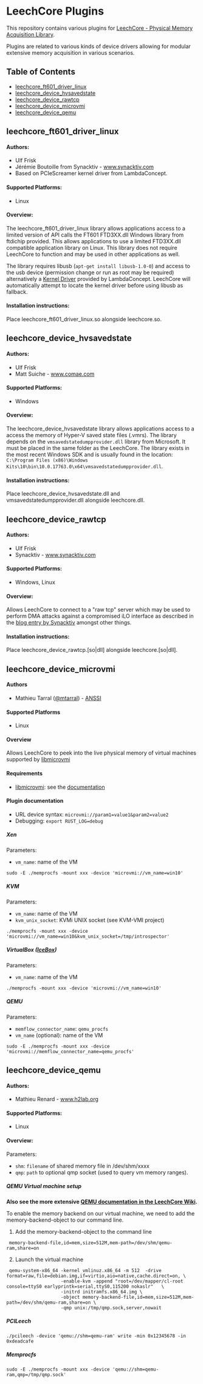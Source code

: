 LeechCore Plugins
===============================
This repository contains various plugins for [LeechCore - Physical Memory Acquisition Library](https://github.com/ufrisk/LeechCore).

Plugins are related to various kinds of device drivers allowing for modular extensive memory acquisition in various scenarios.

## Table of Contents

- [leechcore_ft601_driver_linux](#leechcore_ft601_driver_linux)
- [leechcore_device_hvsavedstate](#leechcore_device_hvsavedstate)
- [leechcore_device_rawtcp](#leechcore_device_rawtcp)
- [leechcore_device_microvmi](#leechcore_device_microvmi)
- [leechcore_device_qemu](#leechcore_device_qemu)

## leechcore_ft601_driver_linux

#### Authors:
- Ulf Frisk
- Jérémie Boutoille from Synacktiv - www.synacktiv.com
- Based on PCIeScreamer kernel driver from LambdaConcept.

#### Supported Platforms:
- Linux

#### Overview:
The leechcore_ft601_driver_linux library allows applications access to a limited version of API calls the FT601 FTD3XX.dll Windows library from ftdichip provided. This allows applications to use a limited FTD3XX.dll compatible application library on Linux. This library does not require LeechCore to function and may be used in other applications as well.

The library requires libusb (`apt-get install libusb-1.0-0`) and access to the usb device (permission change or run as root may be required) alternatively a [Kernel Driver](https://github.com/lambdaconcept/ft60x_driver) provided by LambdaConcept. LeechCore will automatically attempt to locate the kernel driver before using libusb as fallback.

#### Installation instructions:
Place leechcore_ft601_driver_linux.so alongside leechcore.so.



## leechcore_device_hvsavedstate

#### Authors:
- Ulf Frisk
- Matt Suiche - www.comae.com

#### Supported Platforms:
- Windows

#### Overview:
The leechcore_device_hvsavedstate library allows applications access to a access the memory of Hyper-V saved state files (.vmrs). The library depends on the `vmsavedstatedumpprovider.dll` library from Microsoft. It must be placed in the same folder as the LeechCore. The library exists in the most recent Windows SDK and is usually found in the location: `C:\Program Files (x86)\Windows Kits\10\bin\10.0.17763.0\x64\vmsavedstatedumpprovider.dll`.

#### Installation instructions:
Place leechcore_device_hvsavedstate.dll and vmsavedstatedumpprovider.dll alongside leechcore.dll.



## leechcore_device_rawtcp

#### Authors:
- Ulf Frisk
- Synacktiv - www.synacktiv.com

#### Supported Platforms:
- Windows, Linux

#### Overview:
Allows LeechCore to connect to a "raw tcp" server which may be used to perform DMA attacks against a compromised iLO interface as described in the [blog entry by Synacktiv](https://www.synacktiv.com/posts/exploit/using-your-bmc-as-a-dma-device-plugging-pcileech-to-hpe-ilo-4.html) amongst other things.

#### Installation instructions:
Place leechcore_device_rawtcp.[so|dll] alongside leechcore.[so|dll].



## leechcore_device_microvmi

#### Authors
- Mathieu Tarral ([@mtarral](https://github.com/mtarral)) - [ANSSI](https://www.ssi.gouv.fr/)

#### Supported Platforms
- Linux

#### Overview

Allows LeechCore to peek into the live physical memory of virtual machines
supported by [libmicrovmi](https://wenzel.github.io/libmicrovmi/reference/drivers.html)

#### Requirements

- [libmicrovmi](https://github.com/Wenzel/libmicrovmi): see the [documentation](https://wenzel.github.io/libmicrovmi/tutorial/installation.html)

#### Plugin documentation

- URL device syntax: `microvmi://param1=value1&param2=value2`
- Debugging: `export RUST_LOG=debug`

##### Xen

Parameters:
- `vm_name`: name of the VM

~~~
sudo -E ./memprocfs -mount xxx -device 'microvmi://vm_name=win10'
~~~

##### KVM

Parameters:
- `vm_name`: name of the VM
- `kvm_unix_socket`: KVMi UNIX socket  (see KVM-VMI project)

~~~
./memprocfs -mount xxx -device 'microvmi://vm_name=win10&kvm_unix_socket=/tmp/introspector'
~~~

##### VirtualBox ([IceBox](https://github.com/thalium/icebox))

Parameters:
- `vm_name`: name of the VM

~~~
./memprocfs -mount xxx -device 'microvmi://vm_name=win10'
~~~

##### QEMU

Parameters:
- `memflow_connector_name`: `qemu_procfs`
- `vm_name` (optional): name of the VM

~~~
sudo -E ./memprocfs -mount xxx -device 'microvmi://memflow_connector_name=qemu_procfs'
~~~


## leechcore_device_qemu

#### Authors:
- Mathieu Renard - www.h2lab.org

#### Supported Platforms:
- Linux

#### Overview:

Parameters:
- `shm`: `filename` of shared memory file in /dev/shm/xxxx
- `qmp`: `path` to optional qmp socket (used to query vm memory ranges).

##### QEMU Virtual machine setup

**Also see the more extensive [QEMU documentation in the LeechCore Wiki](https://github.com/ufrisk/LeechCore/wiki/Device_QEMU).**

To enable the memory backend on our virtual machine, we need to add the memory-backend-object to our command line.

1. Add the memory-backend-object to the command line 

```
 memory-backend-file,id=mem,size=512M,mem-path=/dev/shm/qemu-ram,share=on
```

2. Launch the virtual machine

~~~
 qemu-system-x86_64 -kernel vmlinuz.x86_64 -m 512  -drive format=raw,file=debian.img,if=virtio,aio=native,cache.direct=on, \
                    -enable-kvm -append "root=/dev/mapper/cl-root console=ttyS0 earlyprintk=serial,ttyS0,115200 nokaslr"   \ 
                    -initrd initramfs.x86_64.img \
                    -object memory-backend-file,id=mem,size=512M,mem-path=/dev/shm/qemu-ram,share=on \
                    -qmp unix:/tmp/qmp.sock,server,nowait

~~~

##### PCILeech
~~~
./pcileech -device 'qemu://shm=qemu-ram' write -min 0x12345678 -in 0xdeadcafe
~~~

##### Memprocfs
~~~
sudo -E ./memprocfs -mount xxx -device 'qemu://shm=qemu-ram,qmp=/tmp/qmp.sock'
~~~



